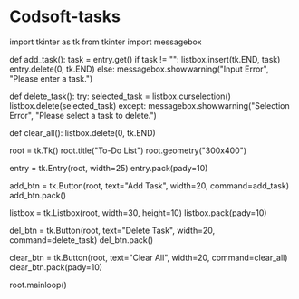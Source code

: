 # Codsoft-tasks
import tkinter as tk
from tkinter import messagebox

def add_task():
    task = entry.get()
    if task != "":
        listbox.insert(tk.END, task)
        entry.delete(0, tk.END)
    else:
        messagebox.showwarning("Input Error", "Please enter a task.")

def delete_task():
    try:
        selected_task = listbox.curselection()
        listbox.delete(selected_task)
    except:
        messagebox.showwarning("Selection Error", "Please select a task to delete.")

def clear_all():
    listbox.delete(0, tk.END)


root = tk.Tk()
root.title("To-Do List")
root.geometry("300x400")


entry = tk.Entry(root, width=25)
entry.pack(pady=10)


add_btn = tk.Button(root, text="Add Task", width=20, command=add_task)
add_btn.pack()


listbox = tk.Listbox(root, width=30, height=10)
listbox.pack(pady=10)


del_btn = tk.Button(root, text="Delete Task", width=20, command=delete_task)
del_btn.pack()


clear_btn = tk.Button(root, text="Clear All", width=20, command=clear_all)
clear_btn.pack(pady=10)


root.mainloop()
